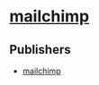 # [mailchimp](https://pypi.org/project/mailchimp)



## Publishers
- [mailchimp](https://pypi.org/user/mailchimp)

